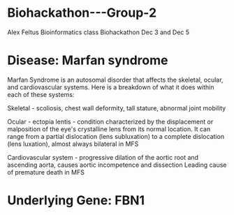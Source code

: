 # Biohackathon---Group-2
Alex Feltus Bioinformatics class Biohackathon Dec 3 and Dec 5
# Disease: Marfan syndrome
Marfan Syndrome is an autosomal disorder that affects the skeletal, ocular, and   cardiovascular systems. Here is a breakdown of what it does within each of these systems:

Skeletal - scoliosis, chest wall deformity, tall stature, abnormal joint mobility

Ocular - ectopia lentis - condition characterized by the displacement or malposition of the eye's crystalline lens from its normal location. It can range from a partial dislocation (lens subluxation) to a complete dislocation (lens luxation), almost always bilateral in MFS

Cardiovascular system - progressive dilation of the aortic root and ascending aorta, causes aortic incompetence and dissection
Leading cause of premature death in MFS

# Underlying Gene: FBN1
